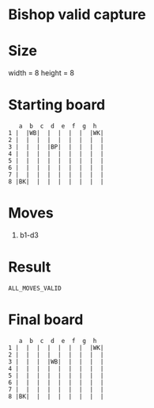 # Bishop valid capture

# Size
width = 8
height = 8

# Starting board
```
   a  b  c  d  e  f  g  h
1 |  |WB|  |  |  |  |  |WK|
2 |  |  |  |  |  |  |  |  |
3 |  |  |  |BP|  |  |  |  |
4 |  |  |  |  |  |  |  |  |
5 |  |  |  |  |  |  |  |  |
6 |  |  |  |  |  |  |  |  |
7 |  |  |  |  |  |  |  |  |
8 |BK|  |  |  |  |  |  |  |
```
# Moves
1. b1-d3


# Result
`ALL_MOVES_VALID`

# Final board
```
   a  b  c  d  e  f  g  h
1 |  |  |  |  |  |  |  |WK|
2 |  |  |  |  |  |  |  |  |
3 |  |  |  |WB|  |  |  |  |
4 |  |  |  |  |  |  |  |  |
5 |  |  |  |  |  |  |  |  |
6 |  |  |  |  |  |  |  |  |
7 |  |  |  |  |  |  |  |  |
8 |BK|  |  |  |  |  |  |  |
```